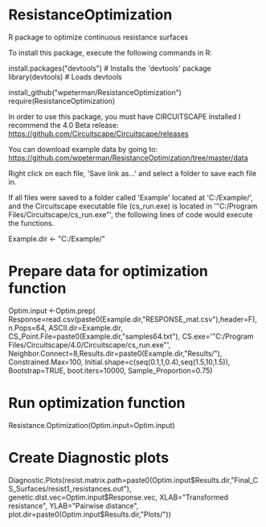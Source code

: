 ResistanceOptimization
======================

R package to optimize continuous resistance surfaces

To install this package, execute the following commands in R:

install.packages("devtools") # Installs the 'devtools' package
library(devtools) # Loads devtools

install_github("wpeterman/ResistanceOptimization")
require(ResistanceOptimization)

In order to use this package, you must have CIRCUITSCAPE installed
I recommend the 4.0 Beta release:
https://github.com/Circuitscape/Circuitscape/releases

You can download example data by going to:
https://github.com/wpeterman/ResistanceOptimization/tree/master/data

Right click on each file, 'Save link as...' and select a folder to save each file in.

If all files were saved to a folder called 'Example' located at 'C:/Example/', and the Circuitscape executable file (cs_run.exe) is located in '"C:/Program Files/Circuitscape/cs_run.exe"', the following lines of code would execute the functions.

Example.dir <- "C:/Example/"

# Prepare data for optimization function
Optim.input <-Optim.prep(
Response=read.csv(paste0(Example.dir,"RESPONSE_mat.csv"),header=F),
n.Pops=64,
ASCII.dir=Example.dir,
CS_Point.File=paste0(Example.dir,"samples64.txt"),
CS.exe='"C:/Program Files/Circuitscape/4.0/Circuitscape/cs_run.exe"',
Neighbor.Connect=8,Results.dir=paste0(Example.dir,"Results/"),
Constrained.Max=100,
Initial.shape=c(seq(0.1,1,0.4),seq(1.5,10,1.5)),
Bootstrap=TRUE,
boot.iters=10000,
Sample_Proportion=0.75)

# Run optimization function
Resistance.Optimization(Optim.input=Optim.input)

# Create Diagnostic plots
Diagnostic.Plots(resist.matrix.path=paste0(Optim.input$Results.dir,"Final_CS_Surfaces/resist1_resistances.out"),
genetic.dist.vec=Optim.input$Response.vec,
XLAB="Transformed resistance",
YLAB="Pairwise distance",
plot.dir=paste0(Optim.input$Results.dir,"Plots/"))